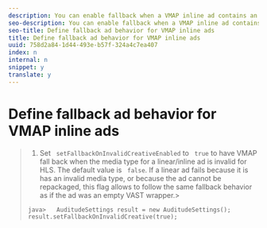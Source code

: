 ```yaml
---
description: You can enable fallback when a VMAP inline ad contains an invalid media type.
seo-description: You can enable fallback when a VMAP inline ad contains an invalid media type.
seo-title: Define fallback ad behavior for VMAP inline ads
title: Define fallback ad behavior for VMAP inline ads
uuid: 758d2a84-1d44-493e-b57f-324a4c7ea407
index: n
internal: n
snippet: y
translate: y
---
```


# Define fallback ad behavior for VMAP inline ads


>1. Set ` setFallbackOnInvalidCreativeEnabled` to ` true` to have VMAP fall back when the media type for a linear/inline ad is invalid for HLS.
>   The default value is ` false`. If a linear ad fails because it is has an invalid media type, or because the ad cannot be repackaged, this flag allows  <!-- PH element: phrases/auditude-name --> to follow the same fallback behavior as if the ad was an empty VAST wrapper.>
>   ```
>   java>   AuditudeSettings result = new AuditudeSettings(); 
>   result.setFallbackOnInvalidCreative(true);
>   ```
>
